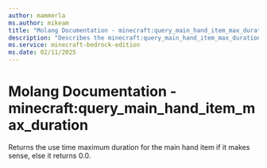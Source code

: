 ```yaml
---
author: mammerla
ms.author: mikeam
title: "Molang Documentation - minecraft:query_main_hand_item_max_duration"
description: "Describes the minecraft:query_main_hand_item_max_duration molang"
ms.service: minecraft-bedrock-edition
ms.date: 02/11/2025 
---
```


# Molang Documentation - minecraft:query_main_hand_item_max_duration

Returns the use time maximum duration for the main hand item if it makes sense, else it returns 0.0.
